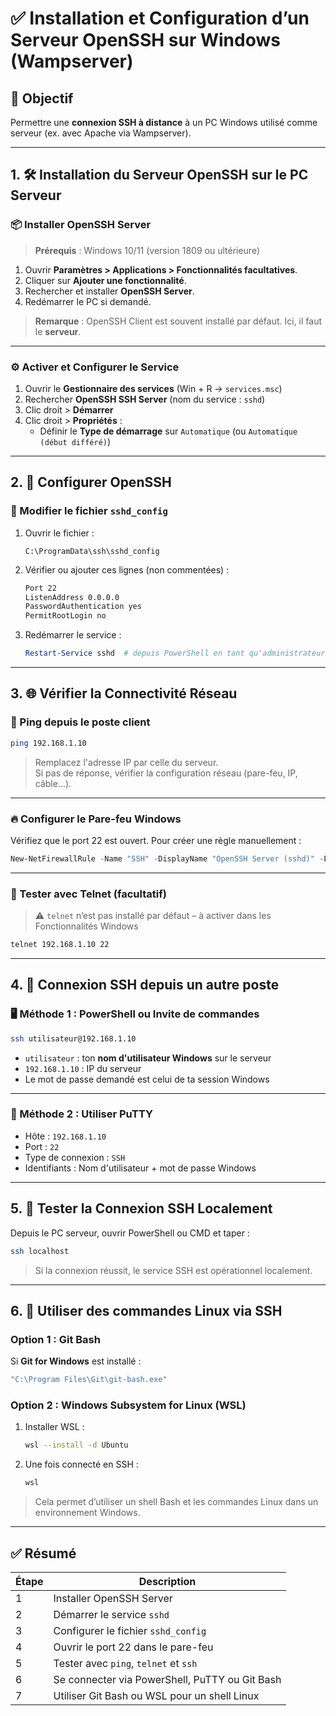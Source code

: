 
# ✅ Installation et Configuration d’un Serveur OpenSSH sur Windows (Wampserver)

## 🔐 Objectif  
Permettre une **connexion SSH à distance** à un PC Windows utilisé comme serveur (ex. avec Apache via Wampserver).

---

## 1. 🛠️ Installation du Serveur OpenSSH sur le PC Serveur

### 📦 Installer OpenSSH Server

> **Prérequis** : Windows 10/11 (version 1809 ou ultérieure)

1. Ouvrir **Paramètres > Applications > Fonctionnalités facultatives**.
2. Cliquer sur **Ajouter une fonctionnalité**.
3. Rechercher et installer **OpenSSH Server**.
4. Redémarrer le PC si demandé.

> **Remarque** : OpenSSH Client est souvent installé par défaut. Ici, il faut le **serveur**.

---

### ⚙️ Activer et Configurer le Service

1. Ouvrir le **Gestionnaire des services** (Win + R → `services.msc`)
2. Rechercher **OpenSSH SSH Server** (nom du service : `sshd`)
3. Clic droit > **Démarrer**
4. Clic droit > **Propriétés** :
   - Définir le **Type de démarrage** sur `Automatique` (ou `Automatique (début différé)`)

---

## 2. 🔧 Configurer OpenSSH

### 📝 Modifier le fichier `sshd_config`

1. Ouvrir le fichier :
   ```
   C:\ProgramData\ssh\sshd_config
   ```
2. Vérifier ou ajouter ces lignes (non commentées) :
   ```bash
   Port 22
   ListenAddress 0.0.0.0
   PasswordAuthentication yes
   PermitRootLogin no
   ```

3. Redémarrer le service :
   ```powershell
   Restart-Service sshd  # depuis PowerShell en tant qu'administrateur
   ```

---

## 3. 🌐 Vérifier la Connectivité Réseau

### 📡 Ping depuis le poste client

```bash
ping 192.168.1.10
```

> Remplacez l'adresse IP par celle du serveur.  
> Si pas de réponse, vérifier la configuration réseau (pare-feu, IP, câble...).

---

### 🔥 Configurer le Pare-feu Windows

Vérifiez que le port 22 est ouvert. Pour créer une règle manuellement :

```powershell
New-NetFirewallRule -Name "SSH" -DisplayName "OpenSSH Server (sshd)" -Enabled True -Direction Inbound -Protocol TCP -Action Allow -LocalPort 22
```

---

### 📶 Tester avec Telnet (facultatif)

> ⚠️ `telnet` n’est pas installé par défaut – à activer dans les Fonctionnalités Windows

```bash
telnet 192.168.1.10 22
```

---

## 4. 🔗 Connexion SSH depuis un autre poste

### 🖥️ Méthode 1 : PowerShell ou Invite de commandes

```bash
ssh utilisateur@192.168.1.10
```

- `utilisateur` : ton **nom d'utilisateur Windows** sur le serveur
- `192.168.1.10` : IP du serveur
- Le mot de passe demandé est celui de ta session Windows

---

### 🧰 Méthode 2 : Utiliser PuTTY

- Hôte : `192.168.1.10`
- Port : `22`
- Type de connexion : `SSH`
- Identifiants : Nom d'utilisateur + mot de passe Windows

---

## 5. 🧪 Tester la Connexion SSH Localement

Depuis le PC serveur, ouvrir PowerShell ou CMD et taper :

```bash
ssh localhost
```

> Si la connexion réussit, le service SSH est opérationnel localement.

---

## 6. 🐧 Utiliser des commandes Linux via SSH

### Option 1 : Git Bash

Si **Git for Windows** est installé :

```bash
"C:\Program Files\Git\git-bash.exe"
```

### Option 2 : Windows Subsystem for Linux (WSL)

1. Installer WSL :
   ```bash
   wsl --install -d Ubuntu
   ```
2. Une fois connecté en SSH :
   ```bash
   wsl
   ```

> Cela permet d’utiliser un shell Bash et les commandes Linux dans un environnement Windows.

---

## ✅ Résumé

| Étape | Description |
|-------|-------------|
| 1 | Installer OpenSSH Server |
| 2 | Démarrer le service `sshd` |
| 3 | Configurer le fichier `sshd_config` |
| 4 | Ouvrir le port 22 dans le pare-feu |
| 5 | Tester avec `ping`, `telnet` et `ssh` |
| 6 | Se connecter via PowerShell, PuTTY ou Git Bash |
| 7 | Utiliser Git Bash ou WSL pour un shell Linux |
